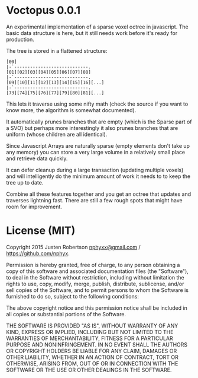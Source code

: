 Voctopus 0.0.1
==============
An experimental implementation of a sparse voxel octree in javascript. The basic
data structure is here, but it still needs work before it's ready for production.

The tree is stored in a flattened structure:
```
[00]
|-`----------------------------.
[01][02][03][04][05][06][07][08]
|-`----------------------------.
[09][10][11][12][13][14][15][16][...]
|-`----------------------------.
[73][74][75][76][77][79][80][81][...]
```

This lets it traverse using some nifty math (check the source if you want to know more, 
the algorithm is somewhat documented). 

It automatically prunes branches that are empty (which is the Sparse part of a SVO) but
perhaps more interestingly it also prunes branches that are uniform (whose children are
all identical).

Since Javascript Arrays are naturally sparse (empty elements don't take up any memory) 
you can store a very large volume in a relatively small place and retrieve data quickly.

It can defer cleanup during a large transaction (updating multiple voxels) and will
intelligently do the minimum amount of work it needs to to keep the tree up to date.

Combine all these features together and you get an octree that updates and traverses
lightning fast. There are still a few rough spots that might have room for improvement.

License (MIT)
=============
Copyright 2015 Justen Robertson <nphyxx@gmail.com> / https://github.com/nphyx.

Permission is hereby granted, free of charge, to any person obtaining a copy of this software and associated documentation files (the "Software"), to deal in the Software without restriction, including without limitation the rights to use, copy, modify, merge, publish, distribute, sublicense, and/or sell copies of the Software, and to permit persons to whom the Software is furnished to do so, subject to the following conditions:

The above copyright notice and this permission notice shall be included in all copies or substantial portions of the Software.

THE SOFTWARE IS PROVIDED "AS IS", WITHOUT WARRANTY OF ANY KIND, EXPRESS OR IMPLIED, INCLUDING BUT NOT LIMITED TO THE WARRANTIES OF MERCHANTABILITY, FITNESS FOR A PARTICULAR PURPOSE AND NONINFRINGEMENT. IN NO EVENT SHALL THE AUTHORS OR COPYRIGHT HOLDERS BE LIABLE FOR ANY CLAIM, DAMAGES OR OTHER LIABILITY, WHETHER IN AN ACTION OF CONTRACT, TORT OR OTHERWISE, ARISING FROM, OUT OF OR IN CONNECTION WITH THE SOFTWARE OR THE USE OR OTHER DEALINGS IN THE SOFTWARE.
